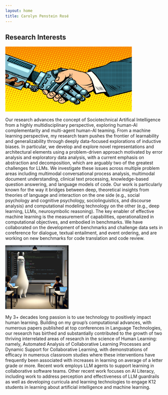 ```yaml
---
layout: home
title: Carolyn Penstein Rosé
---
```



## Research Interests
<img src="./sociotechnicalai.png" alt="Sociotechnical Artificial Intelligence" width="400">

Our research advances the concept of Sociotechnical Artifical Intelligence from a highly multidisciplinary perspective, exploring human-AI complementarity and multi-agent human-AI teaming.  From a machine learning perspective, my research team pushes the frontier of learnability and generalizability through deeply data-focused explorations of inductive biases. In particular, we develop and explore novel representations and architectural elements using a problem-driven approach motivated by error analysis and exploratory data analysis, with a current emphasis on abstraction and decomposition, which are arguably two of the greatest challenges for LLMs. We investigate these issues across multiple problem areas including multimodal conversational process analysis, multimodal document understanding, clinical text processing, knowledge-based question answering, and language models of code. Our work is particularly known for the way it bridges between deep, theoretical insights from theories of language and interaction on the one side (e.g., social psychology and cognitive psychology, sociolinguistics, and discourse analysis) and computational modeling technology on the other (e.g., deep learning, LLMs, neurosymbolic reasoning). The key enabler of effective machine learning is the measurement of capabilities, operationalized in computational objectives, and embodied in benchmarks. We have collaborated on the development of benchmarks and challenge data sets in coreference for dialogue, textual entailment, and event ordering, and are working on new benchmarks for code translation and code review.

<img src="./llama.png" alt="Code Models" width="200">

My 3+ decades long passion is to use technology to positively impact human learning. Building on my group’s computational advances, with numerous papers published at top conferences in Language Technologies, our research has birthed and substantially contributed to the growth of two thriving interrelated areas of research in the science of Human Learning: namely, Automated Analysis of Collaborative Learning Processes and Dynamic Support for Collaborative Learning, with demonstrations of efficacy in numerous classroom studies where these interventions have frequently been associated with increases in learning on average of a letter grade or more. Recent work employs LLM agents to support learning in collaborative software teams. Other recent work focuses on AI Literacy, including work to address perception and effectiveness of LLM guardrails as well as developing curricula and learning technologies to engage K12 students in learning about artificial intelligence and machine learning.



